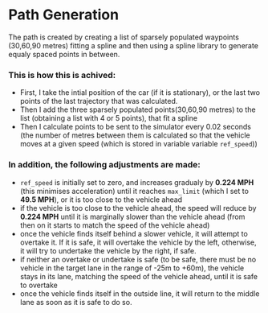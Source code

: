 # Path Generation
The path is created by creating a list of sparsely populated waypoints (30,60,90 metres) fitting a spline and then using a spline library to generate equaly spaced points in between. 

### This is how this is achived:

* First, I take the intial position of the car (if it is stationary), or the last two points of the last trajectory that was calculated.
* Then I add the three sparsely populated points(30,60,90 metres) to the list (obtaining a list with 4 or 5 points), that fit a spline
* Then I calculate points to be sent to the simulator every 0.02 seconds (the number of metres between them is calculated so that the vehicle moves at a given speed (which is stored in variable variable `ref_speed`))

### In addition, the following adjustments are made:
* `ref_speed` is initially set to zero, and increases gradualy by **0.224 MPH** (this minimises acceleration) until it reaches `max_limit` (which I set to **49.5 MPH**), or it is too close to the vehicle ahead
* if the vehicle is too close to the vehicle ahead, the speed will reduce by **0.224 MPH** until it is marginally slower than the vehicle ahead (from then on it starts to match the speed of the vehicle ahead) 
* once the vehicle finds itself behind a slower vehicle, it will attempt to overtake it. If it is safe, it will overtake the vehicle by the left, otherwise, it will try to undertake the vehicle by the right, if safe.
* if neither an overtake or undertake is safe (to be safe, there must be no vehicle in the target lane in the range of -25m to +60m), the vehicle stays in its lane, matching the speed of the vehicle ahead, until it is safe to overtake
* once the vehicle finds itself in the outside line, it will return to the middle lane as soon as it is safe to do so.
